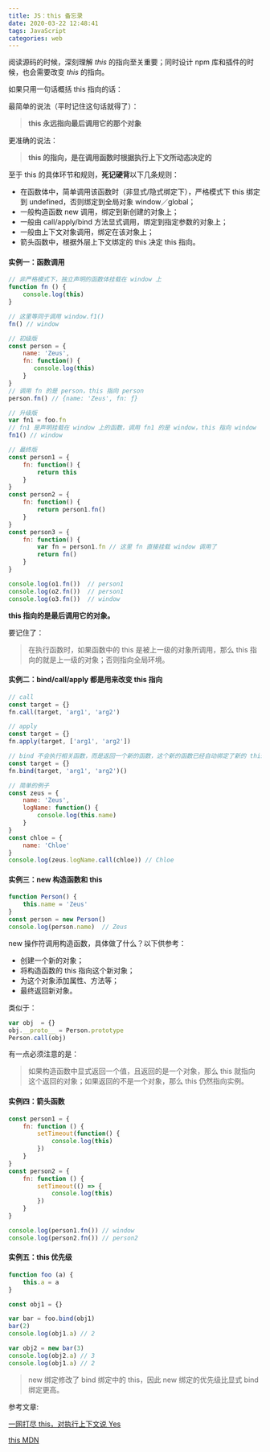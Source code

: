 ```yaml
---
title: JS：this 备忘录
date: 2020-03-22 12:48:41
tags: JavaScript
categories: web
---
```


阅读源码的时候，深刻理解 *this* 的指向至关重要；同时设计 npm 库和插件的时候，也会需要改变 *this* 的指向。
<!-- more -->

如果只用一句话概括 this 指向的话：

最简单的说法（平时记住这句话就得了）：
> **this 永远指向最后调用它的那个对象**

更准确的说法：
> **this 的指向，是在调用函数时根据执行上下文所动态决定的**

至于 this 的具体环节和规则，**死记硬背**以下几条规则：

* 在函数体中，简单调用该函数时（非显式/隐式绑定下），严格模式下 this 绑定到 undefined，否则绑定到全局对象 window／global；
* 一般构造函数 new 调用，绑定到新创建的对象上；
* 一般由 call/apply/bind 方法显式调用，绑定到指定参数的对象上；
* 一般由上下文对象调用，绑定在该对象上；
* 箭头函数中，根据外层上下文绑定的 this 决定 this 指向。

#### 实例一：函数调用

```Javascript
// 非严格模式下，独立声明的函数体挂载在 window 上
function fn () {
    console.log(this)
}

// 这里等同于调用 window.f1()
fn() // window
```

```Javascript
// 初级版
const person = {
    name: 'Zeus',
    fn: function() {
       console.log(this)
    }
}
// 调用 fn 的是 person，this 指向 person
person.fn() // {name: 'Zeus', fn: ƒ}

// 升级版
var fn1 = foo.fn
// fn1 是声明挂载在 window 上的函数，调用 fn1 的是 window，this 指向 window
fn1() // window

// 最终版
const person1 = {
    fn: function() {
        return this
    }
}
const person2 = {
    fn: function() {
        return person1.fn()
    }
}
const person3 = {
    fn: function() {
        var fn = person1.fn // 这里 fn 直接挂载 window 调用了
        return fn()
    }
}

console.log(o1.fn())  // person1
console.log(o2.fn())  // person1
console.log(o3.fn())  // window
```

**this 指向的是最后调用它的对象。**

要记住了：
> 在执行函数时，如果函数中的 this 是被上一级的对象所调用，那么 this 指向的就是上一级的对象；否则指向全局环境。

#### 实例二：bind/call/apply 都是用来改变 this 指向

```Javascript
// call
const target = {}
fn.call(target, 'arg1', 'arg2')

// apply
const target = {}
fn.apply(target, ['arg1', 'arg2'])

// bind 不会执行相关函数，而是返回一个新的函数，这个新的函数已经自动绑定了新的 this 指向
const target = {}
fn.bind(target, 'arg1', 'arg2')()

// 简单的例子
const zeus = {
    name: 'Zeus',
    logName: function() {
        console.log(this.name)
    }
}
const chloe = {
    name: 'Chloe'
}
console.log(zeus.logName.call(chloe)) // Chloe
```

#### 实例三：new 构造函数和 this

```Javascript
function Person() {
    this.name = 'Zeus'
}
const person = new Person()
console.log(person.name)  // Zeus
```

new 操作符调用构造函数，具体做了什么？以下供参考：

* 创建一个新的对象；
* 将构造函数的 this 指向这个新对象；
* 为这个对象添加属性、方法等；
* 最终返回新对象。

类似于：

```Javascript
var obj  = {}
obj.__proto__ = Person.prototype
Person.call(obj)
```

有一点必须注意的是：
> 如果构造函数中显式返回一个值，且返回的是一个对象，那么 this 就指向这个返回的对象；如果返回的不是一个对象，那么 this 仍然指向实例。

#### 实例四：箭头函数

```Javascript
const person1 = {  
    fn: function () {  
        setTimeout(function() {  
            console.log(this)
        })
    }  
}
const person2 = {  
    fn: function () {  
        setTimeout(() => {  
            console.log(this)
        })
    }  
}

console.log(person1.fn()) // window
console.log(person2.fn()) // person2
```

#### 实例五：this 优先级

```Javascript
function foo (a) {
    this.a = a
}

const obj1 = {}

var bar = foo.bind(obj1)
bar(2)
console.log(obj1.a) // 2

var obj2 = new bar(3)
console.log(obj2.a) // 3
console.log(obj1.a) // 2
```

> new 绑定修改了 bind 绑定中的 this，因此 new 绑定的优先级比显式 bind 绑定更高。

参考文章:

[一网打尽 this，对执行上下文说 Yes](https://gitbook.cn/gitchat/column/5c91c813968b1d64b1e08fde/topic/5c99a854ccb24267c1d0194f)

[this MDN](https://developer.mozilla.org/zh-CN/docs/Web/JavaScript/Reference/Operators/this)
